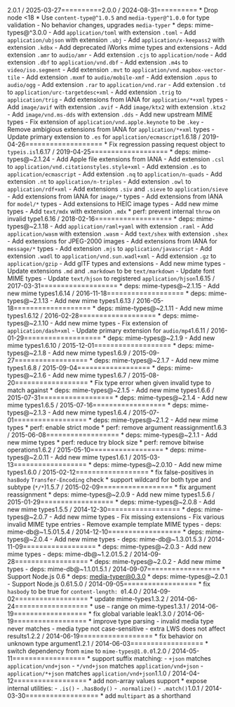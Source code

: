 2.0.1 / 2025-03-27==========2.0.0 / 2024-08-31==========  * Drop node <18  * Use `content-type@^1.0.5` and `media-typer@^1.0.0` for type validation    - No behavior changes, upgrades `media-typer`  * deps: mime-types@^3.0.0    - Add `application/toml` with extension `.toml`    - Add `application/ubjson` with extension `.ubj`    - Add `application/x-keepass2` with extension `.kdbx`    - Add deprecated iWorks mime types and extensions    - Add extension `.amr` to `audio/amr`    - Add extension `.cjs` to `application/node`    - Add extension `.dbf` to `application/vnd.dbf`    - Add extension `.m4s` to `video/iso.segment`    - Add extension `.mvt` to `application/vnd.mapbox-vector-tile`    - Add extension `.mxmf` to `audio/mobile-xmf`    - Add extension `.opus` to `audio/ogg`    - Add extension `.rar` to `application/vnd.rar`    - Add extension `.td` to `application/urc-targetdesc+xml`    - Add extension `.trig` to `application/trig`    - Add extensions from IANA for `application/*+xml` types    - Add `image/avif` with extension `.avif`    - Add `image/ktx2` with extension `.ktx2`    - Add `image/vnd.ms-dds` with extension `.dds`    - Add new upstream MIME types    - Fix extension of `application/vnd.apple.keynote` to be `.key`    - Remove ambigious extensions from IANA for `application/*+xml` types    - Update primary extension to `.es` for `application/ecmascript`1.6.18 / 2019-04-26===================  * Fix regression passing request object to `typeis.is`1.6.17 / 2019-04-25===================  * deps: mime-types@~2.1.24    - Add Apple file extensions from IANA    - Add extension `.csl` to `application/vnd.citationstyles.style+xml`    - Add extension `.es` to `application/ecmascript`    - Add extension `.nq` to `application/n-quads`    - Add extension `.nt` to `application/n-triples`    - Add extension `.owl` to `application/rdf+xml`    - Add extensions `.siv` and `.sieve` to `application/sieve`    - Add extensions from IANA for `image/*` types    - Add extensions from IANA for `model/*` types    - Add extensions to HEIC image types    - Add new mime types    - Add `text/mdx` with extension `.mdx`  * perf: prevent internal `throw` on invalid type1.6.16 / 2018-02-16===================  * deps: mime-types@~2.1.18    - Add `application/raml+yaml` with extension `.raml`    - Add `application/wasm` with extension `.wasm`    - Add `text/shex` with extension `.shex`    - Add extensions for JPEG-2000 images    - Add extensions from IANA for `message/*` types    - Add extension `.mjs` to `application/javascript`    - Add extension `.wadl` to `application/vnd.sun.wadl+xml`    - Add extension `.gz` to `application/gzip`    - Add glTF types and extensions    - Add new mime types    - Update extensions `.md` and `.markdown` to be `text/markdown`    - Update font MIME types    - Update `text/hjson` to registered `application/hjson`1.6.15 / 2017-03-31===================  * deps: mime-types@~2.1.15    - Add new mime types1.6.14 / 2016-11-18===================  * deps: mime-types@~2.1.13    - Add new mime types1.6.13 / 2016-05-18===================  * deps: mime-types@~2.1.11    - Add new mime types1.6.12 / 2016-02-28===================  * deps: mime-types@~2.1.10    - Add new mime types    - Fix extension of `application/dash+xml`    - Update primary extension for `audio/mp4`1.6.11 / 2016-01-29===================  * deps: mime-types@~2.1.9    - Add new mime types1.6.10 / 2015-12-01===================  * deps: mime-types@~2.1.8    - Add new mime types1.6.9 / 2015-09-27==================  * deps: mime-types@~2.1.7    - Add new mime types1.6.8 / 2015-09-04==================  * deps: mime-types@~2.1.6    - Add new mime types1.6.7 / 2015-08-20==================  * Fix type error when given invalid type to match against  * deps: mime-types@~2.1.5    - Add new mime types1.6.6 / 2015-07-31==================  * deps: mime-types@~2.1.4    - Add new mime types1.6.5 / 2015-07-16==================  * deps: mime-types@~2.1.3    - Add new mime types1.6.4 / 2015-07-01==================  * deps: mime-types@~2.1.2    - Add new mime types  * perf: enable strict mode  * perf: remove argument reassignment1.6.3 / 2015-06-08==================  * deps: mime-types@~2.1.1    - Add new mime types  * perf: reduce try block size  * perf: remove bitwise operations1.6.2 / 2015-05-10==================  * deps: mime-types@~2.0.11    - Add new mime types1.6.1 / 2015-03-13==================  * deps: mime-types@~2.0.10    - Add new mime types1.6.0 / 2015-02-12==================  * fix false-positives in `hasBody` `Transfer-Encoding` check  * support wildcard for both type and subtype (`*/*`)1.5.7 / 2015-02-09==================  * fix argument reassignment  * deps: mime-types@~2.0.9    - Add new mime types1.5.6 / 2015-01-29==================  * deps: mime-types@~2.0.8    - Add new mime types1.5.5 / 2014-12-30==================  * deps: mime-types@~2.0.7    - Add new mime types    - Fix missing extensions    - Fix various invalid MIME type entries    - Remove example template MIME types    - deps: mime-db@~1.5.01.5.4 / 2014-12-10==================  * deps: mime-types@~2.0.4    - Add new mime types    - deps: mime-db@~1.3.01.5.3 / 2014-11-09==================  * deps: mime-types@~2.0.3    - Add new mime types    - deps: mime-db@~1.2.01.5.2 / 2014-09-28==================  * deps: mime-types@~2.0.2    - Add new mime types    - deps: mime-db@~1.1.01.5.1 / 2014-09-07==================  * Support Node.js 0.6  * deps: media-typer@0.3.0  * deps: mime-types@~2.0.1    - Support Node.js 0.61.5.0 / 2014-09-05================== * fix `hasbody` to be true for `content-length: 0`1.4.0 / 2014-09-02================== * update mime-types1.3.2 / 2014-06-24================== * use `~` range on mime-types1.3.1 / 2014-06-19================== * fix global variable leak1.3.0 / 2014-06-19================== * improve type parsing   - invalid media type never matches   - media type not case-sensitive   - extra LWS does not affect results1.2.2 / 2014-06-19================== * fix behavior on unknown type argument1.2.1 / 2014-06-03================== * switch dependency from `mime` to `mime-types@1.0.0`1.2.0 / 2014-05-11================== * support suffix matching:   - `+json` matches `application/vnd+json`   - `*/vnd+json` matches `application/vnd+json`   - `application/*+json` matches `application/vnd+json`1.1.0 / 2014-04-12================== * add non-array values support * expose internal utilities:   - `.is()`   - `.hasBody()`   - `.normalize()`   - `.match()`1.0.1 / 2014-03-30================== * add `multipart` as a shorthand
